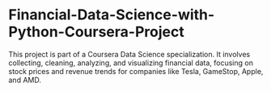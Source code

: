 # Financial-Data-Science-with-Python-Coursera-Project
This project is part of a Coursera Data Science specialization. It involves collecting, cleaning, analyzing, and visualizing financial data, focusing on stock prices and revenue trends for companies like Tesla, GameStop, Apple, and AMD.
